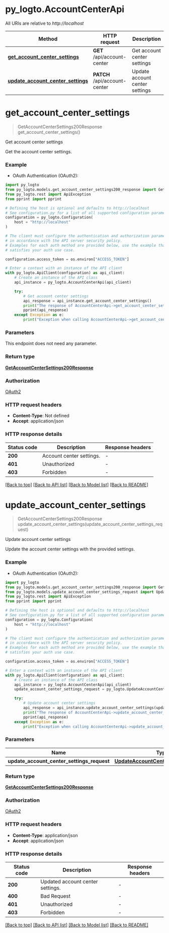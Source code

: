 # py_logto.AccountCenterApi

All URIs are relative to *http://localhost*

Method | HTTP request | Description
------------- | ------------- | -------------
[**get_account_center_settings**](AccountCenterApi.md#get_account_center_settings) | **GET** /api/account-center | Get account center settings
[**update_account_center_settings**](AccountCenterApi.md#update_account_center_settings) | **PATCH** /api/account-center | Update account center settings


# **get_account_center_settings**
> GetAccountCenterSettings200Response get_account_center_settings()

Get account center settings

Get the account center settings.

### Example

* OAuth Authentication (OAuth2):

```python
import py_logto
from py_logto.models.get_account_center_settings200_response import GetAccountCenterSettings200Response
from py_logto.rest import ApiException
from pprint import pprint

# Defining the host is optional and defaults to http://localhost
# See configuration.py for a list of all supported configuration parameters.
configuration = py_logto.Configuration(
    host = "http://localhost"
)

# The client must configure the authentication and authorization parameters
# in accordance with the API server security policy.
# Examples for each auth method are provided below, use the example that
# satisfies your auth use case.

configuration.access_token = os.environ["ACCESS_TOKEN"]

# Enter a context with an instance of the API client
with py_logto.ApiClient(configuration) as api_client:
    # Create an instance of the API class
    api_instance = py_logto.AccountCenterApi(api_client)

    try:
        # Get account center settings
        api_response = api_instance.get_account_center_settings()
        print("The response of AccountCenterApi->get_account_center_settings:\n")
        pprint(api_response)
    except Exception as e:
        print("Exception when calling AccountCenterApi->get_account_center_settings: %s\n" % e)
```



### Parameters

This endpoint does not need any parameter.

### Return type

[**GetAccountCenterSettings200Response**](GetAccountCenterSettings200Response.md)

### Authorization

[OAuth2](../README.md#OAuth2)

### HTTP request headers

 - **Content-Type**: Not defined
 - **Accept**: application/json

### HTTP response details

| Status code | Description | Response headers |
|-------------|-------------|------------------|
**200** | Account center settings. |  -  |
**401** | Unauthorized |  -  |
**403** | Forbidden |  -  |

[[Back to top]](#) [[Back to API list]](../README.md#documentation-for-api-endpoints) [[Back to Model list]](../README.md#documentation-for-models) [[Back to README]](../README.md)

# **update_account_center_settings**
> GetAccountCenterSettings200Response update_account_center_settings(update_account_center_settings_request)

Update account center settings

Update the account center settings with the provided settings.

### Example

* OAuth Authentication (OAuth2):

```python
import py_logto
from py_logto.models.get_account_center_settings200_response import GetAccountCenterSettings200Response
from py_logto.models.update_account_center_settings_request import UpdateAccountCenterSettingsRequest
from py_logto.rest import ApiException
from pprint import pprint

# Defining the host is optional and defaults to http://localhost
# See configuration.py for a list of all supported configuration parameters.
configuration = py_logto.Configuration(
    host = "http://localhost"
)

# The client must configure the authentication and authorization parameters
# in accordance with the API server security policy.
# Examples for each auth method are provided below, use the example that
# satisfies your auth use case.

configuration.access_token = os.environ["ACCESS_TOKEN"]

# Enter a context with an instance of the API client
with py_logto.ApiClient(configuration) as api_client:
    # Create an instance of the API class
    api_instance = py_logto.AccountCenterApi(api_client)
    update_account_center_settings_request = py_logto.UpdateAccountCenterSettingsRequest() # UpdateAccountCenterSettingsRequest | 

    try:
        # Update account center settings
        api_response = api_instance.update_account_center_settings(update_account_center_settings_request)
        print("The response of AccountCenterApi->update_account_center_settings:\n")
        pprint(api_response)
    except Exception as e:
        print("Exception when calling AccountCenterApi->update_account_center_settings: %s\n" % e)
```



### Parameters


Name | Type | Description  | Notes
------------- | ------------- | ------------- | -------------
 **update_account_center_settings_request** | [**UpdateAccountCenterSettingsRequest**](UpdateAccountCenterSettingsRequest.md)|  | 

### Return type

[**GetAccountCenterSettings200Response**](GetAccountCenterSettings200Response.md)

### Authorization

[OAuth2](../README.md#OAuth2)

### HTTP request headers

 - **Content-Type**: application/json
 - **Accept**: application/json

### HTTP response details

| Status code | Description | Response headers |
|-------------|-------------|------------------|
**200** | Updated account center settings. |  -  |
**400** | Bad Request |  -  |
**401** | Unauthorized |  -  |
**403** | Forbidden |  -  |

[[Back to top]](#) [[Back to API list]](../README.md#documentation-for-api-endpoints) [[Back to Model list]](../README.md#documentation-for-models) [[Back to README]](../README.md)

